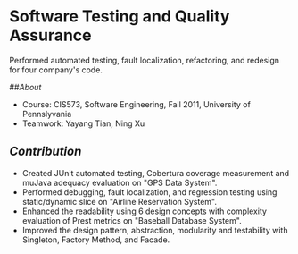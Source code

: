 Software Testing and Quality Assurance
======================================

Performed automated testing, fault localization, refactoring, and redesign for four company's code.

##_About_
* Course: CIS573, Software Engineering, Fall 2011, University of Pennslyvania
* Teamwork: Yayang Tian, Ning Xu

## _Contribution_
* Created JUnit automated testing, Cobertura coverage measurement and muJava adequacy evaluation on "GPS Data System".
* Performed debugging, fault localization, and regression testing using static/dynamic slice on "Airline Reservation System".
* Enhanced the readability using 6 design concepts with complexity evaluation of Prest metrics on "Baseball Database System".
* Improved the design pattern, abstraction, modularity and testability with Singleton, Factory Method, and Facade.
